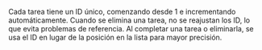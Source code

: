 Cada tarea tiene un ID único, comenzando desde 1 e incrementando automáticamente.
Cuando se elimina una tarea, no se reajustan los ID, lo que evita problemas de referencia.
Al completar una tarea o eliminarla, se usa el ID en lugar de la posición en la lista para mayor precisión.
